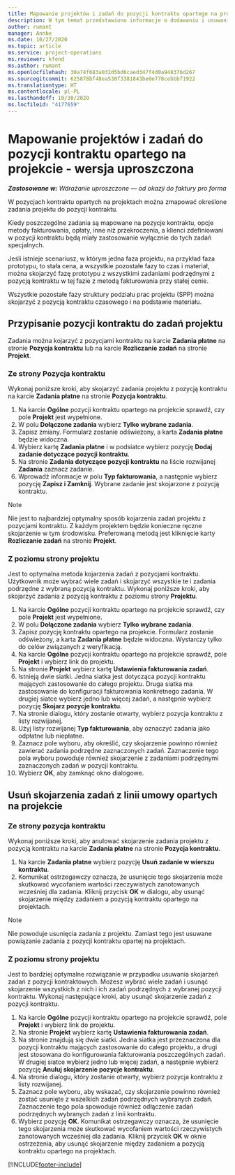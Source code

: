 ```yaml
---
title: Mapowanie projektów i zadań do pozycji kontraktu opartego na projekcie - wersja uproszczona
description: W tym temat przedstawiono informacje o dodawaniu i usuwaniu projektów i zadań do pozycji kontraktu.
author: rumant
manager: Annbe
ms.date: 10/27/2020
ms.topic: article
ms.service: project-operations
ms.reviewer: kfend
ms.author: rumant
ms.openlocfilehash: 30a74f683a032d5bd6caed347f4d0a948376d267
ms.sourcegitcommit: 625878bf48ea530f3381843be0e778cebbbf1922
ms.translationtype: HT
ms.contentlocale: pl-PL
ms.lasthandoff: 10/30/2020
ms.locfileid: "4177659"
---
```

# <a name="map-projects-and-tasks-to-a-project-based-contract-line---lite"></a>Mapowanie projektów i zadań do pozycji kontraktu opartego na projekcie - wersja uproszczona

_**Zastosowane w:** Wdrażanie uproszczone — od okazji do faktury pro forma_

W pozycjach kontraktu opartych na projektach można zmapować określone zadania projektu do pozycji kontraktu.

Kiedy poszczególne zadania są mapowane na pozycje kontraktu, opcje metody fakturowania, opłaty, inne niż przekroczenia, a klienci zdefiniowani w pozycji kontraktu będą miały zastosowanie wyłącznie do tych zadań specjalnych.

Jeśli istnieje scenariusz, w którym jedna faza projektu, na przykład faza prototypu, to stała cena, a wszystkie pozostałe fazy to czas i materiał, można skojarzyć fazę prototypu z wszystkimi zadaniami podrzędnymi z pozycją kontraktu w tej fazie z metodą fakturowania przy stałej cenie.

Wszystkie pozostałe fazy struktury podziału prac projektu (SPP) można skojarzyć z pozycją kontraktu czasowego i na podstawie materiału.

## <a name="associate-tasks-to-project-based-contract-lines"></a>Przypisanie pozycji kontraktu do zadań projektu

Zadania można kojarzyć z pozycjami kontraktu na karcie **Zadania płatne** na stronie **Pozycja kontraktu** lub na karcie **Rozliczanie zadań** na stronie **Projekt**.

### <a name="from-the-contract-line-page"></a>Ze strony Pozycja kontraktu

Wykonaj poniższe kroki, aby skojarzyć zadania projektu z pozycją kontraktu na karcie **Zadania płatne** na stronie **Pozycja kontraktu**.

1. Na karcie **Ogólne** pozycji kontraktu opartego na projekcie sprawdź, czy pole **Projekt** jest wypełnione.
2. W polu **Dołączone zadania** wybierz **Tylko wybrane zadania**.
3. Zapisz zmiany. Formularz zostanie odświeżony, a karta **Zadania płatne** będzie widoczna.
4. Wybierz kartę **Zadania płatne** i w podsiatce wybierz pozycję **Dodaj zadanie dotyczące pozycji kontraktu**.
5. Na stronie **Zadania dotyczące pozycji kontraktu** na liście rozwijanej **Zadania** zaznacz zadanie. 
6. Wprowadź informacje w polu **Typ fakturowania**, a następnie wybierz pozycję **Zapisz i Zamknij**. Wybrane zadanie jest skojarzone z pozycją kontraktu.

> [!NOTE]
> Nie jest to najbardziej optymalny sposób kojarzenia zadań projektu z pozycjami kontraktu. Z każdym projektem będzie konieczne ręczne skojarzenie w tym środowisku. Preferowaną metodą jest kliknięcie karty **Rozliczanie zadań** na stronie **Projekt**.

### <a name="from-the-project-page"></a>Z poziomu strony projektu

Jest to optymalna metoda kojarzenia zadań z pozycjami kontraktu. Użytkownik może wybrać wiele zadań i skojarzyć wszystkie te i zadania podrzędne z wybraną pozycją kontraktu. Wykonaj poniższe kroki, aby skojarzyć zadania z pozycją kontraktu z poziomu strony **Projektu**.

1. Na karcie **Ogólne** pozycji kontraktu opartego na projekcie sprawdź, czy pole **Projekt** jest wypełnione.
2. W polu **Dołączone zadania** wybierz **Tylko wybrane zadania**.
3. Zapisz pozycję kontraktu opartego na projekcie. Formularz zostanie odświeżony, a karta **Zadania płatne** będzie widoczna. Wystarczy tylko do celów związanych z weryfikacją.
4. Na karcie **Ogólne** pozycji kontraktu opartego na projekcie sprawdź, pole **Projekt** i wybierz link do projektu.
5. Na stronie **Projekt** wybierz kartę **Ustawienia fakturowania zadań**.
6. Istnieją dwie siatki. Jedna siatka jest dotycząca pozycji kontraktu mających zastosowanie do całego projektu. Druga siatka ma zastosowanie do konfiguracji fakturowania konkretnego zadania. W drugiej siatce wybierz jedno lub więcej zadań, a następnie wybierz pozycję **Skojarz pozycje kontraktu**.
7. Na stronie dialogu, który zostanie otwarty, wybierz pozycja kontraktu z listy rozwijanej.
8. Użyj listy rozwijanej **Typ fakturowania**, aby oznaczyć zadania jako odpłatne lub niepłatne.
9. Zaznacz pole wyboru, aby określić, czy skojarzenie powinno również zawierać zadania podrzędne zaznaczonych zadań. Zaznaczenie tego pola wyboru powoduje również skojarzenie z zadaniami podrzędnymi zaznaczonych zadań w pozycji kontraktu.
10. Wybierz **OK**, aby zamknąć okno dialogowe.

## <a name="unassociate-tasks-from-project-based-contract-lines"></a>Usuń skojarzenia zadań z linii umowy opartych na projekcie

### <a name="from-the-contract-line-page"></a>Ze strony pozycja kontraktu

Wykonaj poniższe kroki, aby anulować skojarzenie zadania projektu z pozycją kontraktu na karcie **Zadania płatne** na stronie **Pozycja kontraktu**.

1. Na karcie **Zadania płatne** wybierz pozycję **Usuń zadanie w wierszu kontraktu**.
2. Komunikat ostrzegawczy oznacza, że usunięcie tego skojarzenia może skutkować wycofaniem wartości rzeczywistych zanotowanych wcześniej dla zadania. Kliknij przycisk **OK** w dialogu, aby usunąć skojarzenie między zadaniem a pozycją kontraktu opartego na projektach. 

> [!NOTE]
> Nie powoduje usunięcia zadania z projektu. Zamiast tego jest usuwane powiązanie zadania z pozycji kontraktu opartej na projektach.

### <a name="from-the-project-page"></a>Z poziomu strony projektu

Jest to bardziej optymalne rozwiązanie w przypadku usuwania skojarzeń zadań z pozycji kontraktowych. Możesz wybrać wiele zadań i usunąć skojarzenie wszystkich z nich i ich zadań podrzędnych z wybranej pozycji kontraktu. Wykonaj następujące kroki, aby usunąć skojarzenie zadań z pozycji kontraktu.

1. Na karcie **Ogólne** pozycji kontraktu opartego na projekcie sprawdź, pole **Projekt** i wybierz link do projektu.
2. Na stronie **Projekt** wybierz kartę **Ustawienia fakturowania zadań**.
3. Na stronie znajdują się dwie siatki. Jedna siatka jest przeznaczona dla pozycji kontraktu mających zastosowanie do całego projektu, a drugi jest stosowana do konfigurowania fakturowania poszczególnych zadań. W drugiej siatce wybierz jedno lub więcej zadań, a następnie wybierz pozycję **Anuluj skojarzenie pozycje kontraktu**.
4. Na stronie dialogu, który zostanie otwarty, wybierz pozycja kontraktu z listy rozwijanej.
5. Zaznacz pole wyboru, aby wskazać, czy skojarzenie powinno również zostać usunięte z wszelkich zadań podrzędnych wybranych zadań. Zaznaczenie tego pola spowoduje również odłączenie zadań podrzędnych wybranych zadań z linii kontraktu.
6. Wybierz pozycję **OK**. Komunikat ostrzegawczy oznacza, że usunięcie tego skojarzenia może skutkować wycofaniem wartości rzeczywistych zanotowanych wcześniej dla zadania. Kliknij przycisk **OK** w oknie ostrzeżenia, aby usunąć skojarzenie między zadaniem a pozycją kontraktu opartego na projektach.


[!INCLUDE[footer-include](../../includes/footer-banner.md)]